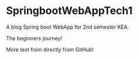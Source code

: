 # SpringbootWebAppTech1

A blog Spring boot WebApp for 2nd semester KEA.

The beginners journey!

More text from directly from GitHub!
